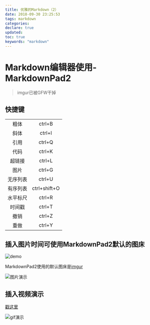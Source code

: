 ```yaml
---
title: 优雅的Markdown（2）
date: 2018-09-30 23:25:53
tags: markdown
categories:
declare: true
updated:
toc: true
keywords: "markdown"
---
```

# Markdown编辑器使用-MarkdownPad2

>imgur已被GFW干掉

## 快捷键

|     |     |
|:---:|:---:|
|粗体|ctrl+B|
|斜体|ctrl+I|
|引用|ctrl+Q|
|代码|ctrl+K|
|超链接|ctrl+L|
|图片|ctrl+G|
|无序列表|ctrl+U|
|有序列表|ctrl+shift+O|
|水平标尺|ctrl+R|
|时间戳|ctrl+T|
|撤销|ctrl+Z|
|重做|ctrl+Y|

<!-- more -->

## 插入图片时间可使用MarkdownPad2默认的图床

![demo](http://pflr7ix8q.bkt.clouddn.com/qIWhafe.gif)

MarkdownPad2使用的默认图床是[imgur](https://imgur.com/)

![图片演示](http://pflr7ix8q.bkt.clouddn.com/tSexzok.gif)

## 插入视频演示

[戳这里](https://imgur.com/Uuabq5B)

![gif演示](http://pflr7ix8q.bkt.clouddn.com/wocao.gif)


